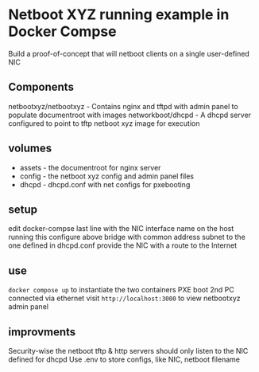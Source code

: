 # Netboot XYZ running example in Docker Compse

Build a proof-of-concept that will netboot clients on a single user-defined NIC

## Components
netbootxyz/netbootxyz - Contains nginx and tftpd with admin panel to populate documentroot with images
networkboot/dhcpd - A dhcpd server configured to point to tftp netboot xyz image for execution

## volumes
* assets - the documentroot for nginx server
* config - the netboot xyz config and admin panel files 
* dhcpd - dhcpd.conf with net configs for pxebooting

## setup
edit docker-compse last line with the NIC interface name on the host running this
configure above bridge with common address subnet to the one defined in dhcpd.conf
provide the NIC with a route to the Internet

## use
`docker compose up` to instantiate the two containers
PXE boot 2nd PC connected via ethernet
visit `http://localhost:3000` to view netbootxyz admin panel

## improvments
Security-wise the netboot tftp & http servers should only listen to the NIC defined for dhcpd
Use .env to store configs, like NIC, netboot filename
